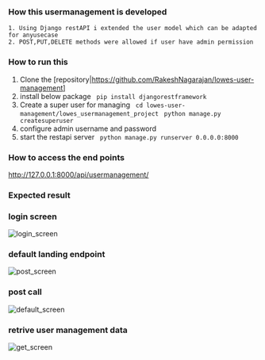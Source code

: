 ### How this usermanagement is developed
    1. Using Django restAPI i extended the user model which can be adapted for anyusecase
    2. POST,PUT,DELETE methods were allowed if user have admin permission

### How to run this
1. Clone the [repository|https://github.com/RakeshNagarajan/lowes-user-management]
2. install below package
``` pip install djangorestframework```
3. Create a super user for managing 
``` cd lowes-user-management/lowes_usermanagement_project```
``` python manage.py createsuperuser```
4. configure admin username and password
5. start the restapi server
``` python manage.py runserver 0.0.0.0:8000```

### How to access the end points
http://127.0.0.1:8000/api/usermanagement/

### Expected result
### login screen
![login_screen](/lowes_usermanagement_project/2021-05-14_11h59_59.png "login")
### default landing endpoint
![post_screen](/lowes_usermanagement_project/2021-05-14_11h59_44.png "post")
### post call
![default_screen](/lowes_usermanagement_project/2021-05-14_12h00_33.png "default page")
### retrive user management data
![get_screen](/lowes_usermanagement_project/2021-05-14_11h58_35.png "get")




